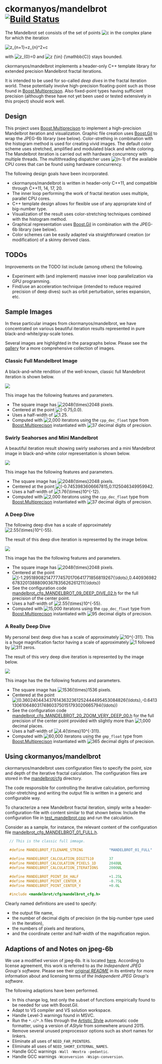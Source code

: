 ﻿ckormanyos/mandelbrot\
[![Build Status](https://github.com/ckormanyos/mandelbrot/actions/workflows/mandelbrot.yml/badge.svg)](https://github.com/ckormanyos/mandelbrot/actions)
==================

The Mandelbrot set consists of the set of points
![c](https://latex.codecogs.com/svg.image?c)
in the complex plane for which the iteration

![z_{n+1}=z_{n}^2+c](https://latex.codecogs.com/svg.image?z_{n&plus;1}=z_{n}^2&plus;c)

with
![z_{0}=0](https://latex.codecogs.com/svg.image?z_{0}=0)
and
![z {\in} {\mathbb{C}}](https://latex.codecogs.com/svg.image?z%7B%5C,%7D%7B%5Cin%7D%7B%5C,%7D%7B%5Cmathbb%7BC%7D%7D)
stays bounded.

ckormanyos/mandelbrot implements a header-only C++ template library for
extended precision Mandelbrot fractal iterations.

It is intended to be used for so-called _deep_ _dives_ in the fractal iteration
world. These potentially involve high-precision floating-point
such as those found in
[Boost.Multiprecison](https://www.boost.org/doc/libs/1_78_0/libs/multiprecision/doc/html/index.html).
Also fixed-point types having sufficient precision (although these have not yet been used or tested
extensively in this project) should work well.

## Design

This project uses [Boost.Multiprecison](https://www.boost.org/doc/libs/1_78_0/libs/multiprecision/doc/html/index.html)
to implement
a high-precision Mandelbrot iteration and visualization.
Graphic file creation uses
[Boost.Gil](https://www.boost.org/doc/libs/1_78_0/libs/gil/doc/html/index.html) to wrap the JPEG-6b library (see below).
Color-strething in combination with the histogram method
is used for creating vivid images. The default color
scheme uses stretched, amplified and modulated black
and white coloring. The Mandelbrot iteration is carried
out with hardware concurrency with multiple threads.
The multithreading dispatcher uses
![(n-1)](https://latex.codecogs.com/svg.image?(n-1))
of the available CPU cores that can be found using hardware concurrency.

The following design goals have been incorporated.
  - ckormanyos/mandelbrot is written in header-only C++11, and compatible through C++11, 14, 17, 20.
  - The inner loop performing the work of fractal iteration uses multiple, parallel CPU cores.
  - C++ template design allows for flexible use of any appropriate kind of big-number type.
  - Visualization of the result uses color-stretching techniques combined with the histogram method.
  - Graphical representation uses [Boost.Gil](https://www.boost.org/doc/libs/1_78_0/libs/gil/doc/html/index.html) in combination with the JPEG-6b library (see below).
  - Color schemes can be easily adapted via straightforward creation (or modification) of a skinny derived class.

## TODOs

Improvements on the TODO list include (among others) the following.
  - Experiment with (and implement) massive inner loop parallelization via GPU programming.
  - Find/use an acceleration technique (intended to reduce required precision of deep dives) such as orbit perturbation, series expansion, etc.

## Sample Images

In these particular images from ckormanyos/mandelbrot, we have
concentrated on various beautiful iteration results
represented in pure black-and-white/gray-scale tones.

Several images are highlighted in the paragraphs below.
Please see the [gallery](./images/gallery)
for a more comprehensive collection of images.

### Classic Full Mandelbrot Image

A black-and-white rendition of the well-known, classic full Mandelbrot iteration is shown below.

![](./images/gallery/mandelbrot_MANDELBROT_01_FULL.jpg)

This image has the following features and parameters.

  - The square image has ![2048{\times}2048](https://latex.codecogs.com/svg.image?2048{\times}2048) pixels.
  - Centered at the point ![(-0.75,0.0)](https://latex.codecogs.com/svg.image?(-0.75,0.0)).
  - Uses a half-width of ![1.25](https://latex.codecogs.com/svg.image?1.25).
  - Computed with ![2,000](https://latex.codecogs.com/svg.image?2,000) iteratons using the `cpp_dec_float` type from [Boost.Multiprecison](https://www.boost.org/doc/libs/1_78_0/libs/multiprecision/doc/html/index.html) instantiated with ![37](https://latex.codecogs.com/svg.image?37) decimal digits of precision.

### Swirly Seahorses and Mini Mandelbrot

A beautiful iteration result showing swirly seahorses and a mini Mandelbrot image
in black-and-white color representation is shown below.

![](./images/gallery/mandelbrot_MANDELBROT_05_SEAHORSES.jpg)

This image has the following features and parameters.

  - The square image has ![2048{\times}2048](https://latex.codecogs.com/svg.image?2048{\times}2048) pixels.
  - Centered at the point ![(-0.7453983606667815,0.1125046349959942](https://latex.codecogs.com/svg.image?(-0.7453983606667815,0.1125046349959942)).
  - Uses a half-width of ![1.76{\times}10^{-12}](https://latex.codecogs.com/svg.image?1.76{\times}10^{-12}).
  - Computed with ![2,000](https://latex.codecogs.com/svg.image?2,000) iteratons using the `cpp_dec_float` type from [Boost.Multiprecison](https://www.boost.org/doc/libs/1_78_0/libs/multiprecision/doc/html/index.html) instantiated with ![37](https://latex.codecogs.com/svg.image?37) decimal digits of precision.

### A Deep Dive

The following deep dive has a scale of approximately
![2.55{\times}10^{-55}](https://latex.codecogs.com/svg.image?2.55{\times}10^{-55}).

The result of this deep dive iteration is represented by the image below.

![](./images/gallery/mandelbrot_MANDELBROT_09_DEEP_DIVE_02.jpg)

This image has the the following features and parameters.

  - The square image has ![2048{\times}2048](https://latex.codecogs.com/svg.image?2048{\times}2048) pixels.
  - Centered at the point ![(-1.2951890821477774570170641771856819267{\ldots},0.44093698267832013888090367835626261211{\ldots})](https://latex.codecogs.com/svg.image?(-1.2951890821477774570170641771856819267{\ldots},0.44093698267832013888090367835626261211{\ldots}))
  - See the configuration code [mandelbrot_cfg_MANDELBROT_09_DEEP_DIVE_02.h](./mandelbrot/cfg/mandelbrot_cfg_MANDELBROT_09_DEEP_DIVE_02.h) for the full precision of the center point.
  - Uses a half-width of ![2.55{\times}10^{-55}](https://latex.codecogs.com/svg.image?2.55{\times}10^{-55}).
  - Computed with ![15,000](https://latex.codecogs.com/svg.image?15,000) iteratons using the `cpp_dec_float` type from [Boost.Multiprecison](https://www.boost.org/doc/libs/1_78_0/libs/multiprecision/doc/html/index.html) instantiated with ![95](https://latex.codecogs.com/svg.image?95) decimal digits of precision.

### A Really Deep Dive

My personal best deep dive has a scale of approximately
![10^{-311}](https://latex.codecogs.com/svg.image?10^{-311}).
This is a huge magnification factor having a scale of approximately
![1](https://latex.codecogs.com/svg.image?1)
followed by
![311](https://latex.codecogs.com/svg.image?311)
zeros.

The result of this very deep dive iteration is represented by the image below.

![](./images/gallery/mandelbrot_MANDELBROT_20_ZOOM_VERY_DEEP_00.jpg)

This image has the the following features and parameters.

  - The square image has ![1536{\times}1536](https://latex.codecogs.com/svg.image?1536{\times}1536) pixels.
  - Centered at the point ![(0.3602404434376143632361252444495453084826{\ldots},-0.6413130610648031748603750151793020665794{\ldots})](https://latex.codecogs.com/svg.image?(0.3602404434376143632361252444495453084826{\ldots},-0.6413130610648031748603750151793020665794{\ldots}))
  - See the configuration code [mandelbrot_cfg_MANDELBROT_20_ZOOM_VERY_DEEP_00.h](./mandelbrot/cfg/mandelbrot_cfg_MANDELBROT_20_ZOOM_VERY_DEEP_00.h) for the full precision of the center point provided with slightly more than ![1,000](https://latex.codecogs.com/svg.image?1,000) decimal places.
  - Uses a half-width of ![4.4{\times}10^{-311}](https://latex.codecogs.com/svg.image?4.4{\times}10^{-311}).
  - Computed with ![60,000](https://latex.codecogs.com/svg.image?60,000) iteratons using the `gmp_float` type from [Boost.Multiprecison](https://www.boost.org/doc/libs/1_78_0/libs/multiprecision/doc/html/index.html) instantiated with ![365](https://latex.codecogs.com/svg.image?365) decimal digits of precision.

## Using ckormanyos/mandelbrot

ckormanyos/mandelbrot uses configuration files to specify the point,
size and depth of the iterative fractal calculation.
The configuration files are stored in the [mandelbrot/cfg](./mandelbrot/cfg)
directory.

The code responsible for controlling the iterative calculation,
performing color-stretching and writing the output file
is written in a generic and configurable way.

To characterize a new Mandelbrot fractal iteration, simply write
a header-configuration-file with content similar to that shown below.
Include the configuration file in
[test_mandelbrot.cpp](./test/test_mandelbrot.cpp) and run the calculation.

Consider as a sample, for instance, the relevant content of the configuration file
[mandelbrot_cfg_MANDELBROT_01_FULL.h](./mandelbrot/cfg/mandelbrot_cfg_MANDELBROT_01_FULL.h).

```cpp
  // This is the classic full immage.

  #define MANDELBROT_FILENAME_STRING            "MANDELBROT_01_FULL"

  #define MANDELBROT_CALCULATION_DIGITS10       37
  #define MANDELBROT_CALCULATION_PIXELS_1D      2048UL
  #define MANDELBROT_CALCULATION_ITERATIONS     2000UL

  #define MANDELBROT_POINT_DX_HALF              +1.25L
  #define MANDELBROT_POINT_CENTER_X             -0.75L
  #define MANDELBROT_POINT_CENTER_Y             +0.0L

  #include <mandelbrot/cfg/mandelbrot_cfg.h>
```

Clearly named definitions are used to specify:

  - the output file name,
  - the number of decimal digits of precision (in the big-number type used in the iteration),
  - the numbers of pixels and iterations,
  - and the coordinate center and half-width of the magnification region.

## Adaptions of and Notes on jpeg-6b

We use a modified version of jpeg-6b.
It is located [here](./jpeg-6b-2022).
According to license agreement, this work is referred to as
_the_ _Independent_ _JPEG_ _Group's_ _software_.
Please see their
[original _README_](https://github.com/ckormanyos/mandelbrot/tree/main/jpeg-6b-2022#readme)
in its entirety for more information about and licensing terms
of _the_ _Independent_ _JPEG_ _Group's_ _software_.

The following adaptions have been performed.

  - In this change log, test only the subset of functions empirically found to be needed for use with Boost.Gil.
  - Adapt to VS compiler and VS solution workspace.
  - Handle Level-3 warnings found in MSVC.
  - Run the `*.c`/`*.h` files through the [Artistic Style](http://astyle.sourceforge.net/astyle.html) automoatic code formatter, using a version of _AStyle_ from somewhere around 2015.
  - Remove several unused preprocessor options such as short names for linkers.
  - Eliminate all uses of `NEED_FAR_POINTERS`.
  - Eliminate all uses of `NEED_SHORT_EXTERNAL_NAMES`.
  - Handle GCC warnings `-Wall -Wextra -pedantic`.
  - Handle GCC warnings `-Wconversion -Wsign-conversion`.
